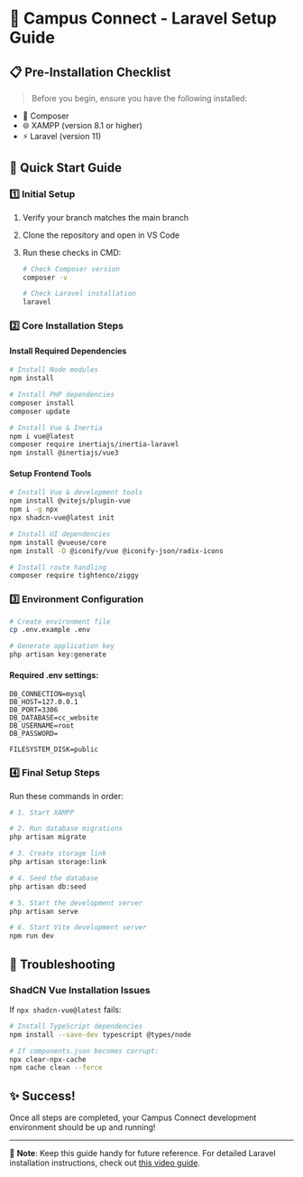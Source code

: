 # 🚀 Campus Connect - Laravel Setup Guide

## 📋 Pre-Installation Checklist

> Before you begin, ensure you have the following installed:

-   🔧 Composer
-   🌐 XAMPP (version 8.1 or higher)
-   ⚡ Laravel (version 11)

## 🎯 Quick Start Guide

### 1️⃣ Initial Setup

1. Verify your branch matches the main branch
2. Clone the repository and open in VS Code
3. Run these checks in CMD:

    ```bash
    # Check Composer version
    composer -v

    # Check Laravel installation
    laravel
    ```

### 2️⃣ Core Installation Steps

#### Install Required Dependencies

```bash
# Install Node modules
npm install

# Install PHP dependencies
composer install
composer update

# Install Vue & Inertia
npm i vue@latest
composer require inertiajs/inertia-laravel
npm install @inertiajs/vue3
```

#### Setup Frontend Tools

```bash
# Install Vue & development tools
npm install @vitejs/plugin-vue
npm i -g npx
npx shadcn-vue@latest init

# Install UI dependencies
npm install @vueuse/core
npm install -D @iconify/vue @iconify-json/radix-icons

# Install route handling
composer require tightenco/ziggy
```

### 3️⃣ Environment Configuration

```bash
# Create environment file
cp .env.example .env

# Generate application key
php artisan key:generate
```

#### Required .env settings:

```env
DB_CONNECTION=mysql
DB_HOST=127.0.0.1
DB_PORT=3306
DB_DATABASE=cc_website
DB_USERNAME=root
DB_PASSWORD=

FILESYSTEM_DISK=public
```

### 4️⃣ Final Setup Steps

Run these commands in order:

```bash
# 1. Start XAMPP

# 2. Run database migrations
php artisan migrate

# 3. Create storage link
php artisan storage:link

# 4. Seed the database
php artisan db:seed

# 5. Start the development server
php artisan serve

# 6. Start Vite development server
npm run dev
```

## 🔧 Troubleshooting

### ShadCN Vue Installation Issues

If `npx shadcn-vue@latest` fails:

```bash
# Install TypeScript dependencies
npm install --save-dev typescript @types/node

# If components.json becomes corrupt:
npx clear-npx-cache
npm cache clean --force
```

## ✨ Success!

Once all steps are completed, your Campus Connect development environment should be up and running!

---

📝 **Note**: Keep this guide handy for future reference. For detailed Laravel installation instructions, check out [this video guide](https://youtu.be/XTDNs4TB_lE?si=sb2QOxhU0OEvEGPX).
